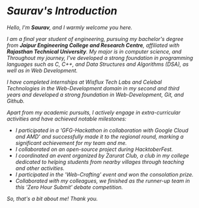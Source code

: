 # *Saurav's Introduction*

*Hello, I'm **Saurav**, and I warmly welcome you here.*

*I am a final year student of engineering, pursuing my bachelor's degree from **Jaipur Engineering College and Research Centre**, affiliated with **Rajasthan Technical University**. My major is in computer science, and Throughout my journey, I've developed a strong foundation in programming languages such as C, C++, and Data Structures and Algorithms (DSA), as well as in Web Development.*

*I have completed internships at Wisflux Tech Labs and Celebal Technologies in the Web-Development domain in my second and third years and developed a strong foundation in Web-Development, Git, and Github.*

*Apart from my academic pursuits, I actively engage in extra-curricular activities and have achieved notable milestones:*
- *I participated in a 'GFG-Hackathon in collaboration with Google Cloud and AMD' and successfully made it to the regional round, marking a significant achievement for my team and me.*
- *I collaborated on an open-source project during HacktoberFest.*
- *I coordinated an event organized by Zarurat Club, a club in my college dedicated to helping students from nearby villages through teaching and other activities.*
- *I participated in the 'Web-Crafting' event and won the consolation prize.*
- *Collaborated with my colleagues, we finished as the runner-up team in this 'Zero Hour Submit' debate competition.*

*So, that's a bit about me! Thank you.*
